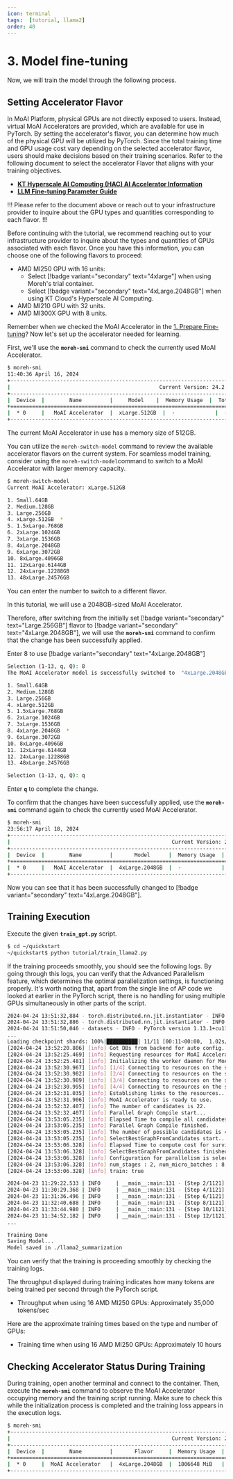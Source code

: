 ```yaml
---
icon: terminal
tags:  [tutorial, llama2]
order: 40
---
```


# 3. Model fine-tuning
Now, we will train the model through the following process. 

## Setting Accelerator Flavor
In MoAI Platform, physical GPUs are not directly exposed to users. Instead, virtual MoAI Accelerators are provided, which are available for use in PyTorch. By setting the accelerator's flavor, you can determine how much of the physical GPU will be utilized by PyTorch. Since the total training time and GPU usage cost vary depending on the selected accelerator flavor, users should make decisions based on their training scenarios. Refer to the following document to select the accelerator Flavor that aligns with your training objectives.

- **[KT Hyperscale AI Computing (HAC) AI Accelerator Information](/Supported_Documents/KT_HAC_Models_Info.md)**  
- **[LLM Fine-tuning Parameter Guide](/Supported_Documents/LLM_param_guide.md)**

!!!
Please refer to the document above or reach out to your infrastructure provider to inquire about the GPU types and quantities corresponding to each flavor.
!!!


Before continuing with the tutorial, we recommend reaching out to your infrastructure provider to inquire about the types and quantities of GPUs associated with each flavor. Once you have this information, you can choose one of the following flavors to proceed:

- AMD MI250 GPU with 16 units:
    - Select [!badge variant="secondary" text="4xlarge"] when using Moreh's trial container.
    - Select [!badge variant="secondary" text="4xLarge.2048GB"] when using KT Cloud's Hyperscale AI Computing.
- AMD MI210 GPU with 32 units.
- AMD MI300X GPU with 8 units.

Remember when we checked the MoAI Accelerator in the [1. Prepare Fine-tuning](1_Prepare_Fine-tuning.md)? Now let's set up the accelerator needed for learning.

First, we'll use the **`moreh-smi`** command to check the currently used MoAI Accelerator.

```bash
$ moreh-smi
11:40:36 April 16, 2024
+-------------------------------------------------------------------------------------------------+
|                                                Current Version: 24.2.0  Latest Version: 24.2.0  |
+-------------------------------------------------------------------------------------------------+
|  Device  |        Name         |     Model    |  Memory Usage  |  Total Memory  |  Utilization  |
+=================================================================================================+
|  * 0     |   MoAI Accelerator  |  xLarge.512GB  |  -             |  -             |  -            |
+-------------------------------------------------------------------------------------------------+
```

The current MoAI Accelerator in use has a memory size of 512GB.

You can utilize the `moreh-switch-model` command to review the available accelerator flavors on the current system. For seamless model training, consider using the `moreh-switch-model`command to switch to a MoAI Accelerator with larger memory capacity.

```bash
$ moreh-switch-model
Current MoAI Accelerator: xLarge.512GB

1. Small.64GB
2. Medium.128GB
3. Large.256GB
4. xLarge.512GB  *
5. 1.5xLarge.768GB
6. 2xLarge.1024GB
7. 3xLarge.1536GB
8. 4xLarge.2048GB
9. 6xLarge.3072GB
10. 8xLarge.4096GB
11. 12xLarge.6144GB
12. 24xLarge.12288GB
13. 48xLarge.24576GB
```

You can enter the number to switch to a different flavor.

In this tutorial, we will use a 2048GB-sized MoAI Accelerator.

Therefore, after switching from the initially set [!badge variant="secondary" text="Large.256GB"] flavor to [!badge variant="secondary" text="4xLarge.2048GB"], we will use the **`moreh-smi`** command to confirm that the change has been successfully applied.

Enter 8 to use [!badge variant="secondary" text="4xLarge.2048GB"]


```bash
Selection (1-13, q, Q): 8
The MoAI Accelerator model is successfully switched to  "4xLarge.2048GB".

1. Small.64GB
2. Medium.128GB
3. Large.256GB
4. xLarge.512GB
5. 1.5xLarge.768GB
6. 2xLarge.1024GB
7. 3xLarge.1536GB
8. 4xLarge.2048GB  *
9. 6xLarge.3072GB
10. 8xLarge.4096GB
11. 12xLarge.6144GB
12. 24xLarge.12288GB
13. 48xLarge.24576GB

Selection (1-13, q, Q): q 
```

Enter **`q`** to complete the change.

To confirm that the changes have been successfully applied, use the **`moreh-smi`** command again to check the currently used MoAI Accelerator.

```bash
$ moreh-smi
23:56:17 April 18, 2024
+-----------------------------------------------------------------------------------------------------+
|                                                    Current Version: 24.2.0  Latest Version: 24.2.0  |
+-----------------------------------------------------------------------------------------------------+
|  Device  |        Name         |       Model      |  Memory Usage  |  Total Memory  |  Utilization  |
+=====================================================================================================+
|  * 0     |   MoAI Accelerator  |  4xLarge.2048GB  |  -             |  -             |  -            |
+-----------------------------------------------------------------------------------------------------+
```

Now you can see that it has been successfully changed to [!badge variant="secondary" text="4xLarge.2048GB"].

## Training Execution

Execute the given **`train_gpt.py`** script.

```bash
$ cd ~/quickstart
~/quickstart$ python tutorial/train_llama2.py
```

If the training proceeds smoothly, you should see the following logs. By going through this logs, you can verify that the Advanced Parallelism feature, which determines the optimal parallelization settings, is functioning properly. It's worth noting that, apart from the single line of AP code we looked at earlier in the PyTorch script, there is no handling for using multiple GPUs simultaneously in other parts of the script.

```bash
2024-04-24 13:51:32,884 - torch.distributed.nn.jit.instantiator - INFO - Created a temporary directory at /tmp/tmpypapv6uq
2024-04-24 13:51:32,886 - torch.distributed.nn.jit.instantiator - INFO - Writing /tmp/tmpypapv6uq/_remote_module_non_scriptable.py
2024-04-24 13:51:50,046 - datasets - INFO - PyTorch version 1.13.1+cu116.moreh24.2.0 available.
...
Loading checkpoint shards: 100%|██████████| 11/11 [00:11<00:00,  1.02s/it]
[2024-04-24 13:52:20.806] [info] Got DBs from backend for auto config.
[2024-04-24 13:52:25.469] [info] Requesting resources for MoAI Accelerator from the server...
[2024-04-24 13:52:25.481] [info] Initializing the worker daemon for MoAI Accelerator
[2024-04-24 13:52:30.967] [info] [1/4] Connecting to resources on the server (192.168.110.1:24159)...
[2024-04-24 13:52:30.982] [info] [2/4] Connecting to resources on the server (192.168.110.21:24159)...
[2024-04-24 13:52:30.989] [info] [3/4] Connecting to resources on the server (192.168.110.22:24159)...
[2024-04-24 13:52:30.995] [info] [4/4] Connecting to resources on the server (192.168.110.44:24159)...
[2024-04-24 13:52:31.035] [info] Establishing links to the resources...
[2024-04-24 13:52:31.906] [info] MoAI Accelerator is ready to use.
[2024-04-24 13:52:32.407] [info] The number of candidates is 22.
[2024-04-24 13:52:32.407] [info] Parallel Graph Compile start...
[2024-04-24 13:53:05.235] [info] Elapsed Time to compile all candidates = 32827 [ms]
[2024-04-24 13:53:05.235] [info] Parallel Graph Compile finished.
[2024-04-24 13:53:05.235] [info] The number of possible candidates is 4.
[2024-04-24 13:53:05.235] [info] SelectBestGraphFromCandidates start...
[2024-04-24 13:53:06.328] [info] Elapsed Time to compute cost for survived candidates = 1093 [ms]
[2024-04-24 13:53:06.328] [info] SelectBestGraphFromCandidates finished.
[2024-04-24 13:53:06.328] [info] Configuration for parallelism is selected.
[2024-04-24 13:53:06.328] [info] num_stages : 2, num_micro_batches : 8, batch_per_device : 1, No TP, recomputation : true, distribute_param : true
[2024-04-24 13:53:06.328] [info] train: true

2024-04-23 11:29:22.533 | INFO     | __main__:main:131 - [Step 2/1121] | Loss: 1.78125 | Duration: 16.31 | Throughput: 32150.92 tokens/sec
2024-04-23 11:30:29.368 | INFO     | __main__:main:131 - [Step 4/1121] | Loss: 1.7109375 | Duration: 15.65 | Throughput: 33494.69 tokens/sec
2024-04-23 11:31:36.496 | INFO     | __main__:main:131 - [Step 6/1121] | Loss: 1.75 | Duration: 15.68 | Throughput: 33444.54 tokens/sec
2024-04-23 11:32:40.688 | INFO     | __main__:main:131 - [Step 8/1121] | Loss: 1.609375 | Duration: 13.80 | Throughput: 37988.52 tokens/sec
2024-04-23 11:33:44.980 | INFO     | __main__:main:131 - [Step 10/1121] | Loss: 1.640625 | Duration: 16.25 | Throughput: 32272.10 tokens/sec
2024-04-23 11:34:52.182 | INFO     | __main__:main:131 - [Step 12/1121] | Loss: 1.6953125 | Duration: 13.08 | Throughput: 40094.50 tokens/sec
...

Training Done
Saving Model...
Model saved in ./llama2_summarization
```

You can verify that the training is proceeding smoothly by checking the training logs.

The throughput displayed during training indicates how many tokens are being trained per second through the PyTorch script.

- Throughput when using 16 AMD MI250 GPUs: Approximately 35,000 tokens/sec

Here are the approximate training times based on the type and number of GPUs:

- Training time when using 16 AMD MI250 GPUs: Approximately 10 hours

## Checking Accelerator Status During Training

During training, open another terminal and connect to the container. Then, execute the **`moreh-smi`** command to observe the MoAI Accelerator occupying memory and the training script running. Make sure to check this while the initialization process is completed and the training loss appears in the execution logs.

```bash
$ moreh-smi
+-----------------------------------------------------------------------------------------------------+
|                                                    Current Version: 24.2.0  Latest Version: 24.2.0  |
+-----------------------------------------------------------------------------------------------------+
|  Device  |        Name         |       Flavor     |  Memory Usage  |  Total Memory  |  Utilization  |
+=====================================================================================================+
|  * 0     |  MoAI Accelerator   |  4xLarge.2048GB  |  1806648 MiB   |  2096640 MiB   |    100%        |
+-----------------------------------------------------------------------------------------------------+
```
